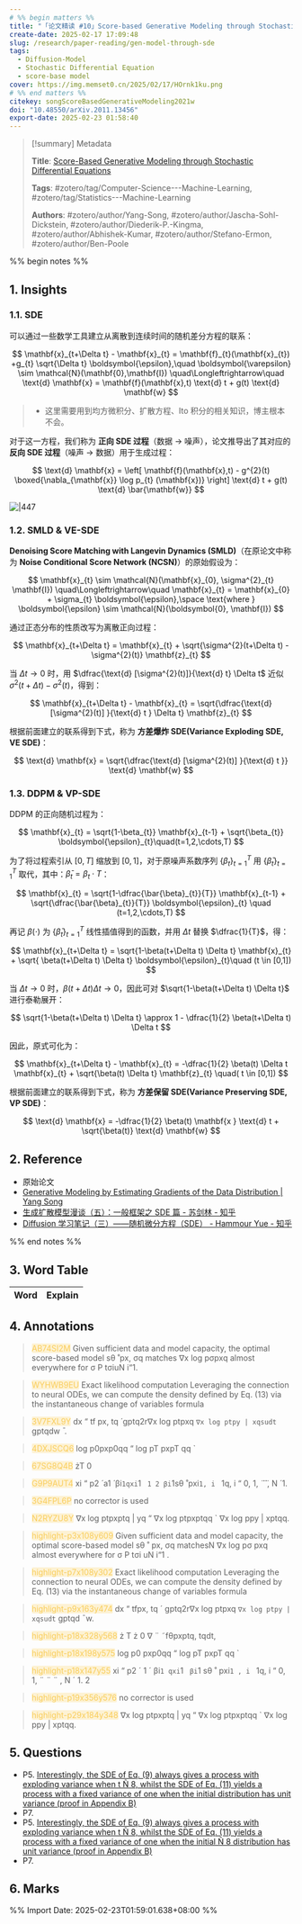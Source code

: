 ```yaml
---
# %% begin matters %%
title: "「论文精读 #10」Score-based Generative Modeling through Stochastic Differential Equations"
create-date: 2025-02-17 17:09:48
slug: /research/paper-reading/gen-model-through-sde
tags:
  - Diffusion-Model
  - Stochastic Differential Equation
  - score-base model
cover: https://img.memset0.cn/2025/02/17/HOrnk1ku.png
# %% end matters %%
citekey: songScoreBasedGenerativeModeling2021w
doi: "10.48550/arXiv.2011.13456" 
export-date: 2025-02-23 01:58:40
---
```


<!-- begin-private-notes -->

> [!summary] Metadata
>
> **Title**: [Score-Based Generative Modeling through Stochastic Differential Equations](zotero://open-pdf/library/items/VEZSUJIH)
>
> **Tags**: #zotero/tag/Computer-Science---Machine-Learning, #zotero/tag/Statistics---Machine-Learning
>
> **Authors**: #zotero/author/Yang-Song, #zotero/author/Jascha-Sohl-Dickstein, #zotero/author/Diederik-P.-Kingma, #zotero/author/Abhishek-Kumar, #zotero/author/Stefano-Ermon, #zotero/author/Ben-Poole

%% begin notes %%

<!-- end-private-notes -->

## 1. Insights

### 1.1. SDE

可以通过一些数学工具建立从离散到连续时间的随机差分方程的联系：

$$
\mathbf{x}_{t+\Delta t} - \mathbf{x}_{t} = \mathbf{f}_{t}(\mathbf{x}_{t}) +g_{t} \sqrt{\Delta t}  \boldsymbol{\epsilon},\quad \boldsymbol{\varepsilon} \sim \mathcal{N}(\mathbf{0},\mathbf{I})
\quad\Longleftrightarrow\quad
\text{d} \mathbf{x} = \mathbf{f}(\mathbf{x},t) \text{d}  t  + g(t) \text{d}  \mathbf{w}
$$

> -   这里需要用到均方微积分、扩散方程、Ito 积分的相关知识，博主根本不会。

对于这一方程，我们称为 **正向 SDE 过程**（数据 $\to$ 噪声），论文推导出了其对应的 **反向 SDE 过程**（噪声 $\to$ 数据）用于生成过程：

$$
\text{d}  \mathbf{x} = \left[ \mathbf{f}(\mathbf{x},t) - g^{2}(t) \boxed{\nabla_{\mathbf{x}} \log p_{t} (\mathbf{x})} \right] \text{d}  t + g(t) \text{d}  \bar{\mathbf{w}}
$$

![|447](https://img.memset0.cn/2025/02/17/HOrnk1ku.png)

### 1.2. SMLD & VE-SDE

**Denoising Score Matching with Langevin Dynamics (SMLD)**（在原论文中称为 **Noise Conditional Score Network (NCSN)**）的原始假设为：

$$
\mathbf{x}_{t}  \sim \mathcal{N}(\mathbf{x}_{0}, \sigma^{2}_{t} \mathbf{I})
\quad\Longleftrightarrow\quad
\mathbf{x}_{t} = \mathbf{x}_{0} + \sigma_{t} \boldsymbol{\epsilon},\space \text{where } \boldsymbol{\epsilon} \sim \mathcal{N}(\boldsymbol{0}, \mathbf{I})
$$

通过正态分布的性质改写为离散正向过程：

$$
\mathbf{x}_{t+\Delta t} = \mathbf{x}_{t} + \sqrt{\sigma^{2}(t+\Delta t) - \sigma^{2}(t)} \mathbf{z}_{t}
$$

当 $\Delta t \to 0$ 时，用 $\dfrac{\text{d} [\sigma^{2}(t)]}{\text{d}  t} \Delta t$ 近似 $\sigma^{2}(t+\Delta t)-\sigma^{2}(t)$，得到：

$$
\mathbf{x}_{t+\Delta t} - \mathbf{x}_{t} = \sqrt{\dfrac{\text{d}  [\sigma^{2}(t)] }{\text{d}  t } \Delta t} \mathbf{z}_{t}
$$

根据前面建立的联系得到下式，称为 **方差爆炸 SDE(Variance Exploding SDE, VE SDE)**：

$$
\text{d}  \mathbf{x} = \sqrt{\dfrac{\text{d}  [\sigma^{2}(t)] }{\text{d}  t }} \text{d}  \mathbf{w}
$$

### 1.3. DDPM & VP-SDE

DDPM 的正向随机过程为：

$$
\mathbf{x}_{t} = \sqrt{1-\beta_{t}} \mathbf{x}_{t-1} + \sqrt{\beta_{t}} \boldsymbol{\epsilon}_{t}\quad(t=1,2,\cdots,T)
$$

为了将过程索引从 $[0,T]$ 缩放到 $[0,1]$，对于原噪声系数序列 $\{ \beta_{t} \}_{t=1}^{T}$ 用 $\{ \bar{\beta}_{t} \}_{t=1}^{T}$ 取代，其中：$\bar{\beta}_{t} = {\beta_{t}} \cdot {T}$：

$$
\mathbf{x}_{t} = \sqrt{1-\dfrac{\bar{\beta}_{t}}{T}}  \mathbf{x}_{t-1} + \sqrt{\dfrac{\bar{\beta}_{t}}{T}} \boldsymbol{\epsilon}_{t} \quad (t=1,2,\cdots,T)
$$

再记 $\beta(\cdot)$ 为 $\{ \bar{\beta}_{t} \}_{t=1}^{T}$ 线性插值得到的函数，并用 $\Delta t$ 替换 $\dfrac{1}{T}$，得：

$$
\mathbf{x}_{t+\Delta t} = \sqrt{1-\beta(t+\Delta t) \Delta t} \mathbf{x}_{t} + \sqrt{ \beta(t+\Delta t) \Delta t} \boldsymbol{\epsilon}_{t}\quad (t \in [0,1])
$$

当 $\Delta t\to0$ 时，$\beta(t+\Delta t) \Delta t\to0$，因此可对 $\sqrt{1-\beta(t+\Delta t) \Delta t}$ 进行泰勒展开：

$$
\sqrt{1-\beta(t+\Delta t) \Delta t} \approx 1 - \dfrac{1}{2} \beta(t+\Delta t) \Delta t
$$

因此，原式可化为：

$$
\mathbf{x}_{t+\Delta t} - \mathbf{x}_{t} = -\dfrac{1}{2} \beta(t) \Delta t \mathbf{x}_{t} + \sqrt{\beta(t) \Delta t} \mathbf{z}_{t} \quad( t \in  [0,1])
$$

根据前面建立的联系得到下式，称为 **方差保留 SDE(Variance Preserving SDE, VP SDE)**：

$$
\text{d} \mathbf{x} = -\dfrac{1}{2} \beta(t) \mathbf{x } \text{d}  t + \sqrt{\beta(t)} \text{d}  \mathbf{w}
$$

## 2. Reference

- 原始论文
- [Generative Modeling by Estimating Gradients of the Data Distribution | Yang Song](https://yang-song.net/blog/2021/score/)
- [生成扩散模型漫谈（五）：一般框架之 SDE 篇 - 苏剑林 - 知乎](https://zhuanlan.zhihu.com/p/551139290)
- [Diffusion 学习笔记（三）——随机微分方程（SDE） - Hammour Yue - 知乎](https://zhuanlan.zhihu.com/p/619188621)

<!-- begin-private-notes -->

%% end notes %%

## 3. Word Table

| Word | Explain |
| ---: | :------ |

## 4. Annotations

> <a href="zotero://open-pdf/library/items/VEZSUJIH?page=3&annotation=AB74SI2M" style="color:inherit!important;text-decoration:none!important"><span style="color:#facd5a;background:#facd5a40;border-radius:2px">AB74SI2M</span> Given sufficient data and model capacity, the optimal score-based model sθ ̊ px, σq matches ∇x log pσpxq almost everywhere for σ P tσiuN i“1.</a>

> <a href="zotero://open-pdf/library/items/VEZSUJIH?page=7&annotation=WYHWB9EU" style="color:inherit!important;text-decoration:none!important"><span style="color:#facd5a;background:#facd5a40;border-radius:2px">WYHWB9EU</span> Exact likelihood computation Leveraging the connection to neural ODEs, we can compute the density defined by Eq. (13) via the instantaneous change of variables formula</a>

> <a href="zotero://open-pdf/library/items/VEZSUJIH?page=9&annotation=3V7FXL9Y" style="color:inherit!important;text-decoration:none!important"><span style="color:#facd5a;background:#facd5a40;border-radius:2px">3V7FXL9Y</span> dx “ tf px, tq ́ gptq2r∇x log ptpxq `∇x log ptpy | xqsudt` gptqdw ̄ .</a>

> <a href="zotero://open-pdf/library/items/VEZSUJIH?page=18&annotation=4DXJSCQ6" style="color:inherit!important;text-decoration:none!important"><span style="color:#facd5a;background:#facd5a40;border-radius:2px">4DXJSCQ6</span> log p0pxp0qq “ log pT pxpT qq `</a>

> <a href="zotero://open-pdf/library/items/VEZSUJIH?page=18&annotation=67SG8Q4B" style="color:inherit!important;text-decoration:none!important"><span style="color:#facd5a;background:#facd5a40;border-radius:2px">67SG8Q4B</span> żT 0</a>

> <a href="zotero://open-pdf/library/items/VEZSUJIH?page=18&annotation=G9P9AUT4" style="color:inherit!important;text-decoration:none!important"><span style="color:#facd5a;background:#facd5a40;border-radius:2px">G9P9AUT4</span> xi “ p2 ́ a1 ́ βi`1qxi`1 ` 1 2 βi`1sθ ̊ pxi`1, i ` 1q, i “ 0, 1, ̈ ̈ ̈ , N ́ 1.</a>

> <a href="zotero://open-pdf/library/items/VEZSUJIH?page=19&annotation=3G4FPL6P" style="color:inherit!important;text-decoration:none!important"><span style="color:#facd5a;background:#facd5a40;border-radius:2px">3G4FPL6P</span> no corrector is used</a>

> <a href="zotero://open-pdf/library/items/VEZSUJIH?page=29&annotation=N2RYZU8Y" style="color:inherit!important;text-decoration:none!important"><span style="color:#facd5a;background:#facd5a40;border-radius:2px">N2RYZU8Y</span> ∇x log ptpxptq | yq “ ∇x log ptpxptqq ` ∇x log ppy | xptqq.</a>

> <a href="zotero://open-pdf/library/items/VEZSUJIH?page=3" style="color:inherit!important;text-decoration:none!important"><span style="color:#f9cd59;background:#f9cd5940;border-radius:2px">highlight-p3x108y609</span> Given sufficient data and model capacity, the optimal score-based model sθ ˚ px, σq matchesN ∇x log pσ pxq almost everywhere for σ P tσi uN i“1 .</a>

> <a href="zotero://open-pdf/library/items/VEZSUJIH?page=7" style="color:inherit!important;text-decoration:none!important"><span style="color:#f9cd59;background:#f9cd5940;border-radius:2px">highlight-p7x108y302</span> Exact likelihood computation Leveraging the connection to neural ODEs, we can compute the density defined by Eq. (13) via the instantaneous change of variables formula</a>

> <a href="zotero://open-pdf/library/items/VEZSUJIH?page=9" style="color:inherit!important;text-decoration:none!important"><span style="color:#f9cd59;background:#f9cd5940;border-radius:2px">highlight-p9x163y474</span> dx “ tfpx, tq ´ gptq2r∇x log ptpxq `∇x log ptpy | xqsudt` gptqd ¯w.</a>

> <a href="zotero://open-pdf/library/items/VEZSUJIH?page=18" style="color:inherit!important;text-decoration:none!important"><span style="color:#f9cd59;background:#f9cd5940;border-radius:2px">highlight-p18x328y568</span> ż T ż 0 ∇ ¨ ˜fθpxptq, tqdt,</a>

> <a href="zotero://open-pdf/library/items/VEZSUJIH?page=18" style="color:inherit!important;text-decoration:none!important"><span style="color:#f9cd59;background:#f9cd5940;border-radius:2px">highlight-p18x198y575</span> log p0 pxp0qq “ log pT pxpT qq `</a>

> <a href="zotero://open-pdf/library/items/VEZSUJIH?page=18" style="color:inherit!important;text-decoration:none!important"><span style="color:#f9cd59;background:#f9cd5940;border-radius:2px">highlight-p18x147y55</span> xi “ p2 ´ 1 ´ βi`1 qxi`1 ` βi`1 sθ ˚ pxi`1 , i ` 1q, i “ 0, 1, ¨ ¨ ¨ , N ´ 1. 2</a>

> <a href="zotero://open-pdf/library/items/VEZSUJIH?page=19" style="color:inherit!important;text-decoration:none!important"><span style="color:#f9cd59;background:#f9cd5940;border-radius:2px">highlight-p19x356y576</span> no corrector is used</a>

> <a href="zotero://open-pdf/library/items/VEZSUJIH?page=29" style="color:inherit!important;text-decoration:none!important"><span style="color:#f9cd59;background:#f9cd5940;border-radius:2px">highlight-p29x184y348</span> ∇x log ptpxptq | yq “ ∇x log ptpxptqq ` ∇x log ppy | xptqq.</a>

## 5. Questions

- P5. [Interestingly, the SDE of Eq. (9) always gives a process with exploding variance when t Ñ 8, whilst the SDE of Eq. (11) yields a process with a fixed variance of one when the initial distribution has unit variance (proof in Appendix B)](zotero://open-pdf/library/items/VEZSUJIH?page=5&annotation=JK2BPPYT)
- P7. [](zotero://open-pdf/library/items/VEZSUJIH?page=7&annotation=5NCR8YQT)
- P5. [Interestingly, the SDE of Eq. (9) always gives a process with exploding variance when t Ñ 8, whilst the SDE of Eq. (11) yields a process with a fixed variance of one when the initial Ñ 8 distribution has unit variance (proof in Appendix B)](zotero://open-pdf/library/items/VEZSUJIH?page=5)
- P7. [](zotero://open-pdf/library/items/VEZSUJIH?page=7)

## 6. Marks

<!-- end-private-notes -->

%% Import Date: 2025-02-23T01:59:01.638+08:00 %%
